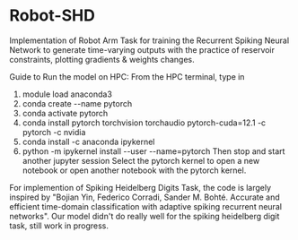 # Robot-SHD
Implementation of Robot Arm Task for training the Recurrent Spiking Neural Network to generate time-varying outputs with the practice of reservoir constraints, plotting gradients & weights changes.

Guide to Run the model on HPC:
From the HPC terminal, type in 
1. module load anaconda3
2. conda create --name pytorch
3. conda activate pytorch
4. conda install pytorch torchvision torchaudio pytorch-cuda=12.1 -c pytorch -c nvidia
5. conda install -c anaconda ipykernel
6. python -m ipykernel install --user --name=pytorch
Then stop and start another jupyter session
Select the pytorch kernel to open a new notebook or open another notebook with the pytorch kernel.

For implemention of Spiking Heidelberg Digits Task, the code is largely inspired by "Bojian Yin, Federico Corradi, Sander M. Bohté. Accurate and efficient time-domain classification with adaptive spiking recurrent neural networks". Our model didn't do really well for the spiking heidelberg digit task, still work in progress. 
